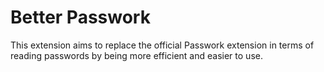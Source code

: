# Better Passwork

This extension aims to replace the official Passwork extension in terms of reading passwords by being more efficient and easier to use.